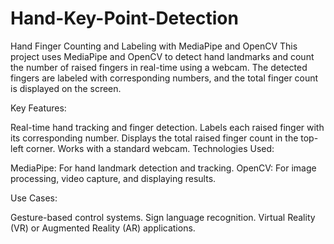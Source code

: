 # Hand-Key-Point-Detection
Hand Finger Counting and Labeling with MediaPipe and OpenCV
This project uses MediaPipe and OpenCV to detect hand landmarks and count the number of raised fingers in real-time using a webcam. The detected fingers are labeled with corresponding numbers, and the total finger count is displayed on the screen.

Key Features:

Real-time hand tracking and finger detection.
Labels each raised finger with its corresponding number.
Displays the total raised finger count in the top-left corner.
Works with a standard webcam.
Technologies Used:

MediaPipe: For hand landmark detection and tracking.
OpenCV: For image processing, video capture, and displaying results.

Use Cases:

Gesture-based control systems.
Sign language recognition.
Virtual Reality (VR) or Augmented Reality (AR) applications.
